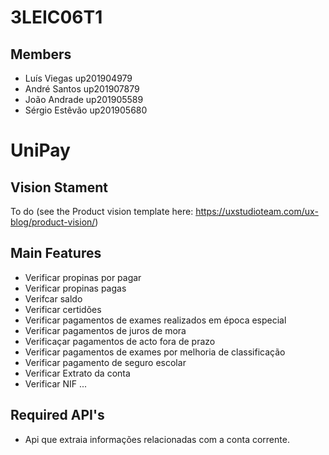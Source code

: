 # 3LEIC06T1

## Members

- Luís Viegas up201904979
- André Santos up201907879
- João Andrade up201905589
- Sérgio Estêvão up201905680


# UniPay

## Vision Stament
To do (see the Product vision template here: https://uxstudioteam.com/ux-blog/product-vision/)

## Main Features
 - Verificar propinas por pagar 
 - Verificar propinas pagas 
 - Verifcar saldo
 - Verificar certidões 
 - Verificar pagamentos de exames realizados em época especial
 - Verificar pagamentos de juros de mora
 - Verificaçar pagamentos de acto fora de prazo
 - Verificar pagamentos de exames por melhoria de classificação 
 - Verificar pagamento de seguro escolar
 - Verificar Extrato da conta
 - Verificar NIF
...

## Required API's
- Api que extraia informações relacionadas com a conta corrente.
